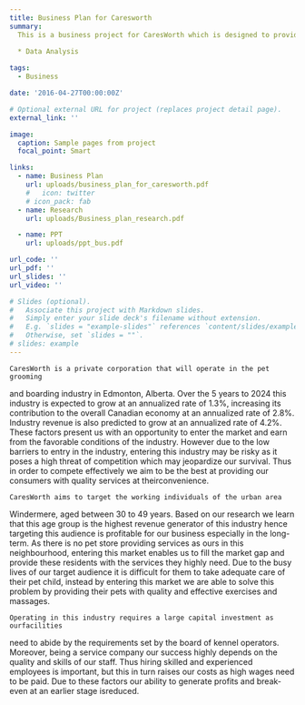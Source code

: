 ```yaml
---
title: Business Plan for Caresworth
summary: 
  This is a business project for CaresWorth which is designed to provide pet boarding and exercising services. We come up with this business plan based on data analysis and research on the industry.
  
  * Data Analysis

tags:
  - Business

date: '2016-04-27T00:00:00Z'

# Optional external URL for project (replaces project detail page).
external_link: ''

image:
  caption: Sample pages from project
  focal_point: Smart

links:
  - name: Business Plan
    url: uploads/business_plan_for_caresworth.pdf
    #   icon: twitter
    # icon_pack: fab
  - name: Research
    url: uploads/Business_plan_research.pdf

  - name: PPT
    url: uploads/ppt_bus.pdf

url_code: ''
url_pdf: ''
url_slides: ''
url_video: ''

# Slides (optional).
#   Associate this project with Markdown slides.
#   Simply enter your slide deck's filename without extension.
#   E.g. `slides = "example-slides"` references `content/slides/example-slides.md`.
#   Otherwise, set `slides = ""`.
# slides: example
---
```


    CaresWorth is a private corporation that will operate in the pet grooming
and boarding industry in Edmonton, Alberta. Over the 5 years to 2024 this industry
is expected to grow at an annualized rate of 1.3%, increasing its contribution to the
overall Canadian economy at an annualized rate of 2.8%. Industry revenue is also
predicted to grow at an annualized rate of 4.2%. These factors present us with an
opportunity to enter the market and earn from the favorable conditions of the
industry. However due to the low barriers to entry in the industry, entering this
industry may be risky as it poses a high threat of competition which may
jeopardize our survival. Thus in order to compete effectively we aim to be the best
at providing our consumers with quality services at theirconvenience.

    CaresWorth aims to target the working individuals of the urban area
Windermere, aged between 30 to 49 years. Based on our research we learn that this
age group is the highest revenue generator of this industry hence targeting this
audience is profitable for our business especially in the long-term. As there is no
pet store providing services as ours in this neighbourhood, entering this market
enables us to fill the market gap and provide these residents with the services they
highly need. Due to the busy lives of our target audience it is difficult for them to
take adequate care of their pet child, instead by entering this market we are able to
solve this problem by providing their pets with quality and effective exercises and
massages.

    Operating in this industry requires a large capital investment as ourfacilities
need to abide by the requirements set by the board of kennel operators. Moreover,
being a service company our success highly depends on the quality and skills of
our staff. Thus hiring skilled and experienced employees is important, but this in
turn raises our costs as high wages need to be paid. Due to these factors our ability
to generate profits and break-even at an earlier stage isreduced.